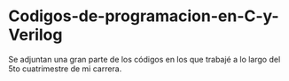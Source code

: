 # Codigos-de-programacion-en-C-y-Verilog
Se adjuntan una gran parte de los códigos en los que trabajé a lo largo del 5to cuatrimestre de mi carrera.
